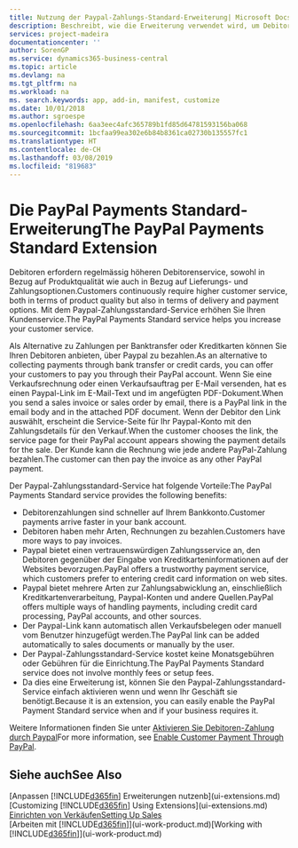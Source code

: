 ```yaml
---
title: Nutzung der Paypal-Zahlungs-Standard-Erweiterung| Microsoft Docs
description: Beschreibt, wie die Erweiterung verwendet wird, um Debitoren zu aktivieren, um Zahlungen mit Paypal zu leisten.
services: project-madeira
documentationcenter: ''
author: SorenGP
ms.service: dynamics365-business-central
ms.topic: article
ms.devlang: na
ms.tgt_pltfrm: na
ms.workload: na
ms. search.keywords: app, add-in, manifest, customize
ms.date: 10/01/2018
ms.author: sgroespe
ms.openlocfilehash: 6aa3eec4afc365789b1fd85d64781593156ba068
ms.sourcegitcommit: 1bcfaa99ea302e6b84b8361ca02730b135557fc1
ms.translationtype: HT
ms.contentlocale: de-CH
ms.lasthandoff: 03/08/2019
ms.locfileid: "819683"
---
```

# <a name="the-paypal-payments-standard-extension"></a><span data-ttu-id="897b7-103">Die PayPal Payments Standard-Erweiterung</span><span class="sxs-lookup"><span data-stu-id="897b7-103">The PayPal Payments Standard Extension</span></span>
<span data-ttu-id="897b7-104">Debitoren erfordern regelmässig höheren Debitorenservice, sowohl in Bezug auf Produktqualität wie auch in Bezug auf Lieferungs- und Zahlungsoptionen.</span><span class="sxs-lookup"><span data-stu-id="897b7-104">Customers continuously require higher customer service, both in terms of product quality but also in terms of delivery and payment options.</span></span> <span data-ttu-id="897b7-105">Mit dem Paypal-Zahlungsstandard-Service erhöhen Sie Ihren Kundenservice.</span><span class="sxs-lookup"><span data-stu-id="897b7-105">The PayPal Payments Standard service helps you increase your customer service.</span></span>

<span data-ttu-id="897b7-106">Als Alternative zu Zahlungen per Banktransfer oder Kreditkarten können Sie Ihren Debitoren anbieten, über Paypal zu bezahlen.</span><span class="sxs-lookup"><span data-stu-id="897b7-106">As an alternative to collecting payments through bank transfer or credit cards, you can offer your customers to pay you through their PayPal account.</span></span> <span data-ttu-id="897b7-107">Wenn Sie eine Verkaufsrechnung oder einen Verkaufsauftrag per E-Mail versenden, hat es einen Paypal-Link im E-Mail-Text und im angefügten PDF-Dokument.</span><span class="sxs-lookup"><span data-stu-id="897b7-107">When you send a sales invoice or sales order by email, there is a PayPal link in the email body and in the attached PDF document.</span></span> <span data-ttu-id="897b7-108">Wenn der Debitor den Link auswählt, erscheint die Service-Seite für Ihr Paypal-Konto mit den Zahlungsdetails für den Verkauf.</span><span class="sxs-lookup"><span data-stu-id="897b7-108">When the customer chooses the link, the service page for their PayPal account appears showing the payment details for the sale.</span></span> <span data-ttu-id="897b7-109">Der Kunde kann die Rechnung wie jede andere PayPal-Zahlung bezahlen.</span><span class="sxs-lookup"><span data-stu-id="897b7-109">The customer can then pay the invoice as any other PayPal payment.</span></span>

<span data-ttu-id="897b7-110">Der Paypal-Zahlungsstandard-Service hat folgende Vorteile:</span><span class="sxs-lookup"><span data-stu-id="897b7-110">The PayPal Payments Standard service provides the following benefits:</span></span>

* <span data-ttu-id="897b7-111">Debitorenzahlungen sind schneller auf Ihrem Bankkonto.</span><span class="sxs-lookup"><span data-stu-id="897b7-111">Customer payments arrive faster in your bank account.</span></span>
* <span data-ttu-id="897b7-112">Debitoren haben mehr Arten, Rechnungen zu bezahlen.</span><span class="sxs-lookup"><span data-stu-id="897b7-112">Customers have more ways to pay invoices.</span></span>
* <span data-ttu-id="897b7-113">Paypal bietet einen vertrauenswürdigen Zahlungsservice an, den Debitoren gegenüber der Eingabe von Kreditkarteninformationen auf der Websites bevorzugen.</span><span class="sxs-lookup"><span data-stu-id="897b7-113">PayPal offers a trustworthy payment service, which customers prefer to entering credit card information on web sites.</span></span>
* <span data-ttu-id="897b7-114">Paypal bietet mehrere Arten zur Zahlungsabwicklung an, einschließlich Kreditkartenverarbeitung, Paypal-Konten und andere Quellen.</span><span class="sxs-lookup"><span data-stu-id="897b7-114">PayPal offers multiple ways of handling payments, including credit card processing, PayPal accounts, and other sources.</span></span>
* <span data-ttu-id="897b7-115">Der Paypal-Link kann automatisch allen Verkaufsbelegen oder manuell vom Benutzer hinzugefügt werden.</span><span class="sxs-lookup"><span data-stu-id="897b7-115">The PayPal link can be added automatically to sales documents or manually by the user.</span></span>
* <span data-ttu-id="897b7-116">Der Paypal-Zahlungsstandard-Service kostet keine Monatsgebühren oder Gebühren für die Einrichtung.</span><span class="sxs-lookup"><span data-stu-id="897b7-116">The PayPal Payments Standard service does not involve monthly fees or setup fees.</span></span>
* <span data-ttu-id="897b7-117">Da dies eine Erweiterung ist, können Sie den Paypal-Zahlungsstandard-Service einfach aktivieren wenn und wenn Ihr Geschäft sie benötigt.</span><span class="sxs-lookup"><span data-stu-id="897b7-117">Because it is an extension, you can easily enable the PayPal Payment Standard service when and if your business requires it.</span></span>  

<span data-ttu-id="897b7-118">Weitere Informationen finden Sie unter [Aktivieren Sie Debitoren-Zahlung durch Paypal](sales-how-enable-payment-service-extensions.md)</span><span class="sxs-lookup"><span data-stu-id="897b7-118">For more information, see [Enable Customer Payment Through PayPal](sales-how-enable-payment-service-extensions.md).</span></span>

## <a name="see-also"></a><span data-ttu-id="897b7-119">Siehe auch</span><span class="sxs-lookup"><span data-stu-id="897b7-119">See Also</span></span>
<span data-ttu-id="897b7-120">[Anpassen [!INCLUDE[d365fin](includes/d365fin_md.md)] Erweiterungen nutzenb](ui-extensions.md)</span><span class="sxs-lookup"><span data-stu-id="897b7-120">[Customizing [!INCLUDE[d365fin](includes/d365fin_md.md)] Using Extensions](ui-extensions.md)</span></span>  
[<span data-ttu-id="897b7-121">Einrichten von Verkäufen</span><span class="sxs-lookup"><span data-stu-id="897b7-121">Setting Up Sales</span></span>](sales-setup-sales.md)  
<span data-ttu-id="897b7-122">[Arbeiten mit [!INCLUDE[d365fin](includes/d365fin_md.md)]](ui-work-product.md)</span><span class="sxs-lookup"><span data-stu-id="897b7-122">[Working with [!INCLUDE[d365fin](includes/d365fin_md.md)]](ui-work-product.md)</span></span>
